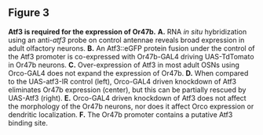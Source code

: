 ## Figure 3
**Atf3 is required for the expression of Or47b.** **A.** RNA *in situ* hybridization using an anti-*atf3* probe on control antennae reveals broad expression in adult olfactory neurons. **B.** An Atf3::eGFP protein fusion under the control of the Atf3 promoter is co-expressed with Or47b-GAL4 driving UAS-TdTomato in Or47b neurons. **C.** Over-expression of Atf3 in most adult OSNs using Orco-GAL4 does not expand the expression of Or47b. **D.** When compared to the UAS-atf3-IR control (left), Orco-GAL4 driven knockdown of Atf3 eliminates Or47b expression (center), but this can be partially rescued by UAS-Atf3 (right). **E.** Orco-GAL4 driven knockdown of Atf3 does not affect the morphology of the Or47b neurons, nor does it affect Orco expression or dendritic localization. **F.** The Or47b promoter contains a putative Atf3 binding site.